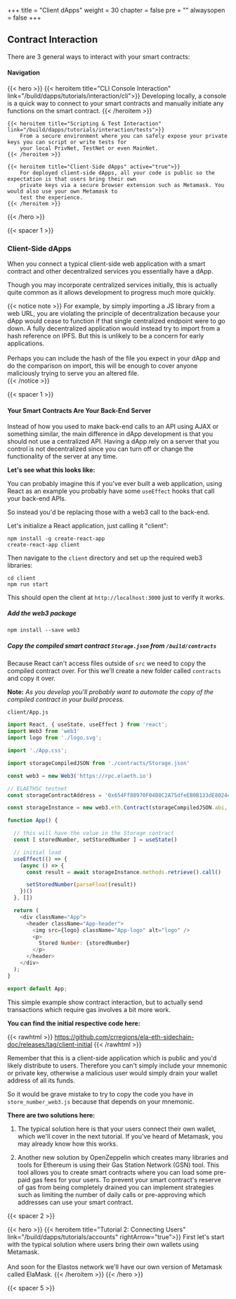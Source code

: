 +++
title = "Client dApps"
weight = 30
chapter = false
pre = ""
alwaysopen = false
+++

## Contract Interaction

There are 3 general ways to interact with your smart contracts:

#### Navigation

{{< hero >}}
    {{< heroitem title="CLI Console Interaction" link="/build/dapps/tutorials/interaction/cli">}}
        Developing locally, a console is a quick way to connect to your smart contracts and manually initiate any 
        functions on the smart contract. 
    {{< /heroitem >}}
    
    {{< heroitem title="Scripting & Test Interaction" link="/build/dapps/tutorials/interaction/tests">}}
        From a secure environment where you can safely expose your private keys you can script or write tests for
        your local PrivNet, TestNet or even MainNet. 
    {{< /heroitem >}}
    
    {{< heroitem title="Client-Side dApps" active="true">}}
        For deployed client-side dApps, all your code is public so the expectation is that users bring their own
        private keys via a secure browser extension such as Metamask. You would also use your own Metamask to
        test the experience.
    {{< /heroitem >}}
{{< /hero >}}

{{< spacer 1 >}}

### Client-Side dApps

When you connect a typical client-side web application with a smart contract and other decentralized services you
essentially have a dApp. 

Though you may incorporate centralized services initially, this is actually quite common as it allows development to
progress much more quickly.

{{< notice note >}}
    For example, by simply importing a JS library from a web URL, you are violating the principle of decentralization 
    because your dApp would cease to function if that single centralized endpoint were to go down. A fully decentralized
    application would instead try to import from a hash reference on IPFS. But this is unlikely to be a concern for
    early applications.<br/>
    <br/>
    Perhaps you can include the hash of the file you expect in your dApp and do the comparison on import, this will be
    enough to cover anyone maliciously trying to serve you an altered file.  
{{< /notice >}}

{{< spacer 1 >}}

#### Your Smart Contracts Are Your Back-End Server 

Instead of how you used to make back-end calls to an API using AJAX or something similar, the main difference in dApp
development is that you should not use a centralized API. Having a dApp rely on a server that you control is not
decentralized since you can turn off or change the functionality of the server at any time. 

**Let's see what this looks like:**

You can probably imagine this if you've ever built a web application, using React as an example you probably have some
`useEffect` hooks that call your back-end APIs. 

So instead you'd be replacing those with a web3 call to the back-end.

Let's initialize a React application, just calling it "client":

```
npm install -g create-react-app
create-react-app client
```

Then navigate to the `client` directory and set up the required web3 libraries:

```
cd client
npm run start
```

This should open the client at `http://localhost:3000` just to verify it works.

##### Add the web3 package

```
npm install --save web3
```

##### Copy the compiled smart contract `Storage.json` from `/build/contracts`

Because React can't access files outside of `src` we need to copy the compiled contract 
over. For this we'll create a new folder called `contracts` and copy it over.

**Note:** *As you develop you'll probably want to automate the copy of the compiled contract in your build process.* 

`client/App.js`

```javascript
import React, { useState, useEffect } from 'react';
import Web3 from 'web3'
import logo from './logo.svg';

import './App.css';

import storageCompiledJSON from './contracts/Storage.json'

const web3 = new Web3('https://rpc.elaeth.io')

// ELAETHSC testnet
const storageContractAddress = '0x654Ff88970F04B8C2A75dfeEB0B133dE8024c671'

const storageInstance = new web3.eth.Contract(storageCompiledJSON.abi, storageContractAddress)

function App() {

  // this will have the value in the Storage contract
  const [ storedNumber, setStoredNumber ] = useState()

  // initial load
  useEffect(() => {
    (async () => {
      const result = await storageInstance.methods.retrieve().call()

      setStoredNumber(parseFloat(result))
    })()
  }, [])

  return (
    <div className="App">
      <header className="App-header">
        <img src={logo} className="App-logo" alt="logo" />
        <p>
          Stored Number: {storedNumber}
        </p>
      </header>
    </div>
  );
}

export default App;
```

This simple example show contract interaction, but to actually send transactions which require gas involves a bit more work. 

**You can find the initial respective code here:**

{{< rawhtml >}}
<a href="https://github.com/crregions/ela-eth-sidechain-doc/releases/tag/client-initial" target="_blank">https://github.com/crregions/ela-eth-sidechain-doc/releases/tag/client-initial</a>
{{< /rawhtml >}}

Remember that this is a client-side application which is public and you'd likely distribute to users. Therefore you can't simply
include your mnemonic or private key, otherwise a malicious user would simply drain your wallet address of all its funds.

So it would be grave mistake to try to copy the code you have in `store_number_web3.js` because that depends on your mnemonic.

**There are two solutions here:**

1. The typical solution here is that your users connect their own wallet, which we'll cover in the next tutorial. If you've
    heard of Metamask, you may already know how this works.
    
2. Another new solution by OpenZeppelin which creates many libraries and tools for Ethereum is using their Gas Station Network (GSN) tool.
     This tool allows you to create smart contracts where you can load some pre-paid gas fees for your users. To prevent your smart contract's
     reserve of gas from being completely drained you can implement strategies such as limiting the number of daily calls or 
     pre-approving which addresses can use your smart contract.


{{< spacer 2 >}}

{{< hero >}}
    {{< heroitem title="Tutorial 2: Connecting Users" link="/build/dapps/tutorials/accounts" rightArrow="true">}}
        First let's start with the typical solution where users bring their own wallets using Metamask.<br/>
        <br/>
        <span class="text-normal">And soon for the Elastos network we'll have our own version of Metamask called ElaMask.</span>
    {{< /heroitem >}}
{{< /hero >}}

{{< spacer 5 >}}
